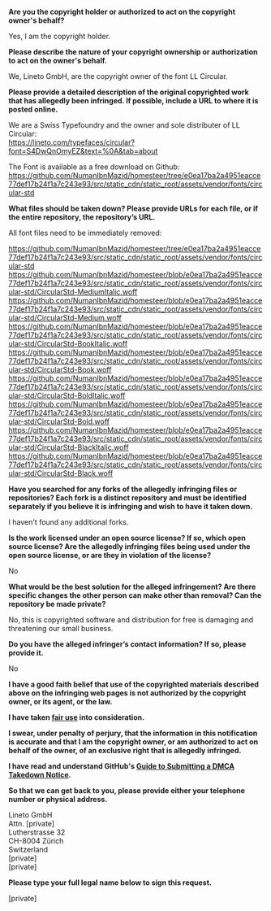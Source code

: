 **Are you the copyright holder or authorized to act on the copyright owner's behalf?**

Yes, I am the copyright holder.

**Please describe the nature of your copyright ownership or authorization to act on the owner's behalf.**

We, Lineto GmbH, are the copyright owner of the font LL Circular.

**Please provide a detailed description of the original copyrighted work that has allegedly been infringed. If possible, include a URL to where it is posted online.**

We are a Swiss Typefoundry and the owner and sole distributer of LL Circular:  
https://lineto.com/typefaces/circular?font=S4DwQnOmyEZ&text=%0A&tab=about

The Font is available as a free download on Github:  
https://github.com/NumanIbnMazid/homesteer/tree/e0ea17ba2a4951eacce77def17b24f1a7c243e93/src/static_cdn/static_root/assets/vendor/fonts/circular-std

**What files should be taken down? Please provide URLs for each file, or if the entire repository, the repository’s URL.**

All font files need to be immediately removed:

https://github.com/NumanIbnMazid/homesteer/tree/e0ea17ba2a4951eacce77def17b24f1a7c243e93/src/static_cdn/static_root/assets/vendor/fonts/circular-std  
https://github.com/NumanIbnMazid/homesteer/blob/e0ea17ba2a4951eacce77def17b24f1a7c243e93/src/static_cdn/static_root/assets/vendor/fonts/circular-std/CircularStd-MediumItalic.woff  
https://github.com/NumanIbnMazid/homesteer/blob/e0ea17ba2a4951eacce77def17b24f1a7c243e93/src/static_cdn/static_root/assets/vendor/fonts/circular-std/CircularStd-Medium.woff  
https://github.com/NumanIbnMazid/homesteer/blob/e0ea17ba2a4951eacce77def17b24f1a7c243e93/src/static_cdn/static_root/assets/vendor/fonts/circular-std/CircularStd-BookItalic.woff  
https://github.com/NumanIbnMazid/homesteer/blob/e0ea17ba2a4951eacce77def17b24f1a7c243e93/src/static_cdn/static_root/assets/vendor/fonts/circular-std/CircularStd-Book.woff  
https://github.com/NumanIbnMazid/homesteer/blob/e0ea17ba2a4951eacce77def17b24f1a7c243e93/src/static_cdn/static_root/assets/vendor/fonts/circular-std/CircularStd-BoldItalic.woff  
https://github.com/NumanIbnMazid/homesteer/blob/e0ea17ba2a4951eacce77def17b24f1a7c243e93/src/static_cdn/static_root/assets/vendor/fonts/circular-std/CircularStd-Bold.woff  
https://github.com/NumanIbnMazid/homesteer/blob/e0ea17ba2a4951eacce77def17b24f1a7c243e93/src/static_cdn/static_root/assets/vendor/fonts/circular-std/CircularStd-BlackItalic.woff  
https://github.com/NumanIbnMazid/homesteer/blob/e0ea17ba2a4951eacce77def17b24f1a7c243e93/src/static_cdn/static_root/assets/vendor/fonts/circular-std/CircularStd-Black.woff

**Have you searched for any forks of the allegedly infringing files or repositories? Each fork is a distinct repository and must be identified separately if you believe it is infringing and wish to have it taken down.**

I haven't found any additional forks.

**Is the work licensed under an open source license? If so, which open source license? Are the allegedly infringing files being used under the open source license, or are they in violation of the license?**

No

**What would be the best solution for the alleged infringement? Are there specific changes the other person can make other than removal? Can the repository be made private?**

No, this is copyrighted software and distribution for free is damaging and threatening our small business.

**Do you have the alleged infringer’s contact information? If so, please provide it.**

No

**I have a good faith belief that use of the copyrighted materials described above on the infringing web pages is not authorized by the copyright owner, or its agent, or the law.**

**I have taken <a href="https://www.lumendatabase.org/topics/22">fair use</a> into consideration.**

**I swear, under penalty of perjury, that the information in this notification is accurate and that I am the copyright owner, or am authorized to act on behalf of the owner, of an exclusive right that is allegedly infringed.**

**I have read and understand GitHub's <a href="https://docs.github.com/articles/guide-to-submitting-a-dmca-takedown-notice/">Guide to Submitting a DMCA Takedown Notice</a>.**

**So that we can get back to you, please provide either your telephone number or physical address.**

Lineto GmbH  
Attn. [private]  
Lutherstrasse 32  
CH-8004 Zürich  
Switzerland  
[private]  
[private]

**Please type your full legal name below to sign this request.**

[private]
